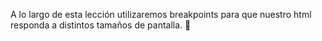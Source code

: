 A lo largo de esta lección utilizaremos breakpoints para que nuestro html responda a distintos tamaños de pantalla. :raised_hands: